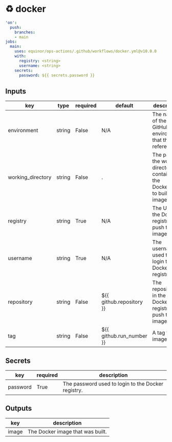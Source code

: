 # ♻ docker

```yaml
'on':
  push:
    branches:
    - main
jobs:
  main:
    uses: equinor/ops-actions/.github/workflows/docker.yml@v10.0.0
    with:
      registry: <string>
      username: <string>
    secrets:
      password: ${{ secrets.password }}

```

## Inputs

key | type | required | default | description
--- | --- | --- | --- | ---
environment | string | False | N/A | The name of the GitHub environment that this job references.
working_directory | string | False | . | The path of the working directory containing the Dockerfile to build an image from.
registry | string | True | N/A | The URL of the Docker registry to push the image to.
username | string | True | N/A | The username used to login to the Docker registry.
repository | string | False | ${{ github.repository }} | The repository in the Docker registry to push the image to.
tag | string | False | ${{ github.run_number }} | A tag for the image.

## Secrets

key | required | description
--- | --- | ---
password | True | The password used to login to the Docker registry.

## Outputs

key | description
--- | ---
image | The Docker image that was built.
